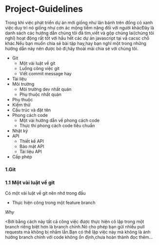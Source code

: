 # Project-Guidelines

Trong khi việc phát triển dự án mới giống như lăn bánh trên đồng cỏ xanh việc duy trì nó giống như cơn ác mộng tiềm năng đối với người khácĐây là danh sách các hướng dẫn chúng tôi đã tìm,viết và gộp chúng lai(chúng tôi nghĩ) hoạt động rất tốt với hầu hết các dự án javascript tại vầ cacsc chỗ khác.Nếu bạn muốn chia sẻ bài tập hay,hay bạn nghĩ một trong những hướng dẫn này nên được bỏ đi,hãy thoải mải chia sẻ với chúng tôi.

- Git
  - Một vài luật về git
  - Luồng công việc git
  - Viết commit message hay
- Tài liệu
- Môi trường
  - Môi trường dev nhất quán
  - Phụ thuộc nhất quán
- Phụ thuộc
- Kiểm thử
- Cấu trúc và đặt tên
- Phong cách code
  - Một vài hướng dẫn về phong cách code
  - Thực thi phong cách code tiêu chuẩn
- Nhật ký
- API
  - Thiết kế API
  - Bảo mật API
  - Tài liệu API
- Cấp phép

### 1.Git

### 1.1 Một vài luật về git

Có một vài luật về git nên nhớ trong đầu

- Thực hiện công trong một feature branch

 _Why_
 
 <Bởi bằng cách này tất cả công việc được thực hiện cô lập trong một branch riêng biệt hơn là branch chính.Nó cho phép bạn gửi nhiều pull requests mà không bị nhầm lẫn.Bạn có thể lặp việc này mà không là ảnh hưởng branch chính với code không ổn định,chưa hoàn thành đọc thêm...
